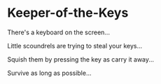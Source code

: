 # Keeper-of-the-Keys

There's a keyboard on the screen...

Little scoundrels are trying to steal your keys...

Squish them by pressing the key as carry it away...

Survive as long as possible...
